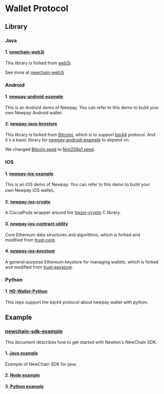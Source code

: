 # Wallet Protocol

## Library

### Java

#### 1. [newchain-web3j](https://github.com/newtonproject/newchain-web3j)

This library is forked from [web3j](https://github.com/web3j/web3j). 

See more at [newchain-web3j](https://github.com/newtonproject/newchain-web3j)

### Android 

#### 1. [newpay-android-example](https://github.com/newtonproject/newpay-android-example)

This is an Android demo of Newpay. You can refer to this demo to build your own Newpay Android wallet.

#### 2. [newpay-java-keystore](https://github.com/newtonproject/newpay-java-keystore)

This library is forked from [Bitcoinj](https://github.com/bitcoinj/bitcoinj), which is to support [bip44](https://github.com/satoshilabs/slips/blob/master/slip-0044.md) protocol. And it\`s a basic library for [newpay-android-example](#newpay-android-example) to depend on.

We changed [Bitcoin seed](https://github.com/bitcoinj/bitcoinj/blob/master/core/src/main/java/org/bitcoinj/crypto/HDKeyDerivation.java#L65) to [Nist256p1 seed](https://github.com/newtonproject/newpay-java-keystore/blob/master/core/src/main/java/org/bitcoinj/crypto/HDKeyDerivation.java#L65).

### iOS

#### 1. [newpay-ios-example](https://github.com/newtonproject/newpay-ios-example)

This is an iOS demo of Newpay. You can refer to this demo to build your own Newpay iOS wallet。

#### 2. [newpay-ios-crypto](https://github.com/newtonproject/newpay-ios-crypto)

A CocoaPods wrapper around the [trezor-crypto](https://github.com/trezor/trezor-crypto) C library.

#### 3. [newpay-ios-contract-utility](https://github.com/newtonproject/newpay-ios-contract-utility)

Core Ethereum data structures and algorithms, which is forked and modified from [trust-core](https://github.com/trustwallet/trust-core).

#### 4. [newpay-ios-keystore](https://github.com/newtonproject/newpay-ios-keystore)

A general-purpose Ethereum keystore for managing wallets, which is forked and modified from [trust-keystore](https://github.com/trustwallet/trust-keystore).

### Python

#### 1. [HD-Wallet-Python](https://github.com/weixuefeng/newton-bip44-python)

This repo support the bip44 protocol about newpay wallet with python.

## Example

### [newchain-sdk-example](https://github.com/newtonproject/newchain-sdk-example)

This document describes how to get started with Newton's NewChain SDK.

#### 1. [Java example](https://github.com/newtonproject/newchain-sdk-example/tree/master/examples/java)

Example of NewChain SDK for java.

#### 2. [Node example](https://github.com/newtonproject/newchain-sdk-example/tree/master/examples/node)

#### 3. [Python example](https://github.com/newtonproject/newchain-sdk-example/tree/master/examples/python)



